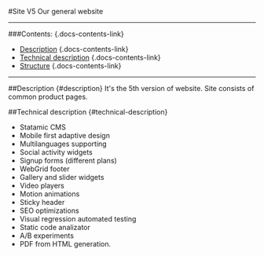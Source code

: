 #Site V5
Our general website

<hr>

###Contents: {.docs-contents-link}
- [Description](#description) {.docs-contents-link}
- [Technical description](#technical-description) {.docs-contents-link}
- [Structure](#structure) {.docs-contents-link}

<hr>

##Description {#description}
It's the 5th version of website. Site consists of common product pages.

##Technical description {#technical-description}
- Statamic CMS
- Mobile first adaptive design
- Multilanguages supporting
- Social activity widgets
- Signup forms (different plans)
- WebGrid footer
- Gallery and slider widgets
- Video players
- Motion animations
- Sticky header
- SEO optimizations
- Visual regression automated testing
- Static code analizator
- A/B experiments
- PDF from HTML generation.
